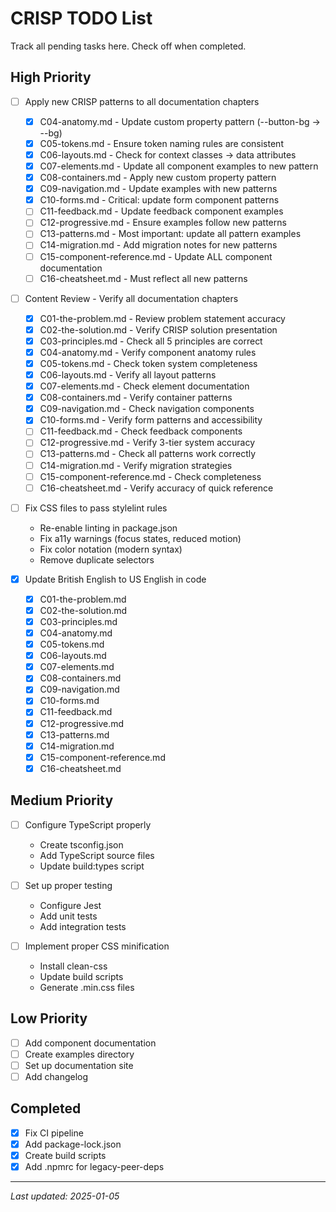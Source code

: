 # CRISP TODO List

Track all pending tasks here. Check off when completed.

## High Priority

- [ ] Apply new CRISP patterns to all documentation chapters
  - [x] C04-anatomy.md - Update custom property pattern (--button-bg → --bg)
  - [x] C05-tokens.md - Ensure token naming rules are consistent
  - [x] C06-layouts.md - Check for context classes → data attributes
  - [x] C07-elements.md - Update all component examples to new pattern
  - [x] C08-containers.md - Apply new custom property pattern
  - [x] C09-navigation.md - Update examples with new patterns
  - [x] C10-forms.md - Critical: update form component patterns
  - [ ] C11-feedback.md - Update feedback component examples
  - [ ] C12-progressive.md - Ensure examples follow new patterns
  - [ ] C13-patterns.md - Most important: update all pattern examples
  - [ ] C14-migration.md - Add migration notes for new patterns
  - [ ] C15-component-reference.md - Update ALL component documentation
  - [ ] C16-cheatsheet.md - Must reflect all new patterns

- [ ] Content Review - Verify all documentation chapters
  - [x] C01-the-problem.md - Review problem statement accuracy
  - [x] C02-the-solution.md - Verify CRISP solution presentation
  - [x] C03-principles.md - Check all 5 principles are correct
  - [x] C04-anatomy.md - Verify component anatomy rules
  - [x] C05-tokens.md - Check token system completeness
  - [x] C06-layouts.md - Verify all layout patterns
  - [x] C07-elements.md - Check element documentation
  - [x] C08-containers.md - Verify container patterns
  - [x] C09-navigation.md - Check navigation components
  - [x] C10-forms.md - Verify form patterns and accessibility
  - [ ] C11-feedback.md - Check feedback components
  - [ ] C12-progressive.md - Verify 3-tier system accuracy
  - [ ] C13-patterns.md - Check all patterns work correctly
  - [ ] C14-migration.md - Verify migration strategies
  - [ ] C15-component-reference.md - Check completeness
  - [ ] C16-cheatsheet.md - Verify accuracy of quick reference

- [ ] Fix CSS files to pass stylelint rules
  - Re-enable linting in package.json
  - Fix a11y warnings (focus states, reduced motion)
  - Fix color notation (modern syntax)
  - Remove duplicate selectors

- [x] Update British English to US English in code
  - [x] C01-the-problem.md
  - [x] C02-the-solution.md
  - [x] C03-principles.md
  - [x] C04-anatomy.md
  - [x] C05-tokens.md
  - [x] C06-layouts.md
  - [x] C07-elements.md
  - [x] C08-containers.md
  - [x] C09-navigation.md
  - [x] C10-forms.md
  - [x] C11-feedback.md
  - [x] C12-progressive.md
  - [x] C13-patterns.md
  - [x] C14-migration.md
  - [x] C15-component-reference.md
  - [x] C16-cheatsheet.md

## Medium Priority

- [ ] Configure TypeScript properly
  - Create tsconfig.json
  - Add TypeScript source files
  - Update build:types script

- [ ] Set up proper testing
  - Configure Jest
  - Add unit tests
  - Add integration tests

- [ ] Implement proper CSS minification
  - Install clean-css
  - Update build scripts
  - Generate .min.css files

## Low Priority

- [ ] Add component documentation
- [ ] Create examples directory
- [ ] Set up documentation site
- [ ] Add changelog

## Completed

- [x] Fix CI pipeline
- [x] Add package-lock.json
- [x] Create build scripts
- [x] Add .npmrc for legacy-peer-deps

---

*Last updated: 2025-01-05*
